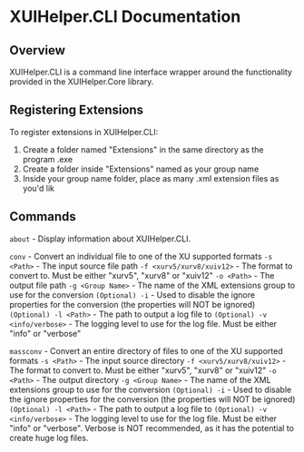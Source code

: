 # XUIHelper.CLI Documentation

## Overview

XUIHelper.CLI is a command line interface wrapper around the functionality provided in the XUIHelper.Core library.

## Registering Extensions

To register extensions in XUIHelper.CLI:
1) Create a folder named "Extensions" in the same directory as the program .exe
2) Create a folder inside "Extensions" named as your group name
3) Inside your group name folder, place as many .xml extension files as you'd lik

## Commands

`about` - Display information about XUIHelper.CLI.

`conv` - Convert an individual file to one of the XU supported formats
    `-s <Path>` - The input source file path
    `-f <xurv5/xurv8/xuiv12>` - The format to convert to. Must be either "xurv5", "xurv8" or "xuiv12"
  `-o <Path>` - The output file path
  `-g <Group Name>` - The name of the XML extensions group to use for the conversion
  `(Optional) -i` - Used to disable the ignore properties for the conversion (the properties will NOT be ignored)
  `(Optional) -l <Path>` - The path to output a log file to
  `(Optional) -v <info/verbose>` - The logging level to use for the log file. Must be either "info" or "verbose"

`massconv` - Convert an entire directory of files to one of the XU supported formats
  `-s <Path>` - The input source directory
  `-f <xurv5/xurv8/xuiv12>` - The format to convert to. Must be either "xurv5", "xurv8" or "xuiv12"
  `-o <Path>` - The output directory
  `-g <Group Name>` - The name of the XML extensions group to use for the conversion
  `(Optional) -i` - Used to disable the ignore properties for the conversion (the properties will NOT be ignored)
  `(Optional) -l <Path>` - The path to output a log file to
  `(Optional) -v <info/verbose>` - The logging level to use for the log file. Must be either "info" or "verbose". Verbose is NOT recommended, as it has the potential to create huge log files.
